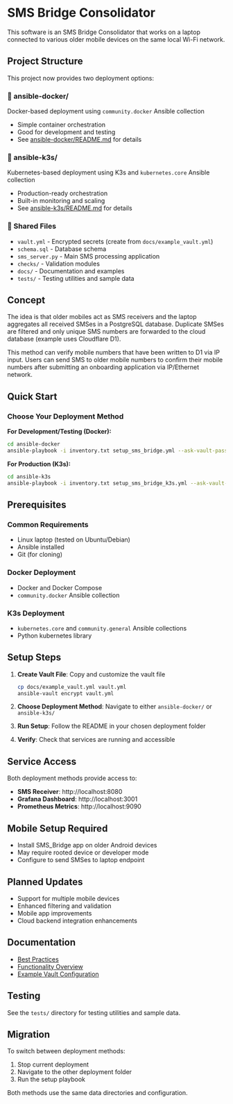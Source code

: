 # SMS Bridge Consolidator

This software is an SMS Bridge Consolidator that works on a laptop connected to various older mobile devices on the same local Wi-Fi network.

## Project Structure

This project now provides two deployment options:

### 📁 ansible-docker/
Docker-based deployment using `community.docker` Ansible collection
- Simple container orchestration
- Good for development and testing
- See [ansible-docker/README.md](ansible-docker/README.md) for details

### 📁 ansible-k3s/
Kubernetes-based deployment using K3s and `kubernetes.core` Ansible collection
- Production-ready orchestration
- Built-in monitoring and scaling
- See [ansible-k3s/README.md](ansible-k3s/README.md) for details

### 📁 Shared Files
- `vault.yml` - Encrypted secrets (create from `docs/example_vault.yml`)
- `schema.sql` - Database schema
- `sms_server.py` - Main SMS processing application
- `checks/` - Validation modules
- `docs/` - Documentation and examples
- `tests/` - Testing utilities and sample data

## Concept

The idea is that older mobiles act as SMS receivers and the laptop aggregates all received SMSes in a PostgreSQL database. Duplicate SMSes are filtered and only unique SMS numbers are forwarded to the cloud database (example uses Cloudflare D1).

This method can verify mobile numbers that have been written to D1 via IP input. Users can send SMS to older mobile numbers to confirm their mobile numbers after submitting an onboarding application via IP/Ethernet network.

## Quick Start

### Choose Your Deployment Method

**For Development/Testing (Docker):**
```bash
cd ansible-docker
ansible-playbook -i inventory.txt setup_sms_bridge.yml --ask-vault-pass
```

**For Production (K3s):**
```bash
cd ansible-k3s
ansible-playbook -i inventory.txt setup_sms_bridge_k3s.yml --ask-vault-pass
```

## Prerequisites

### Common Requirements
- Linux laptop (tested on Ubuntu/Debian)
- Ansible installed
- Git (for cloning)

### Docker Deployment
- Docker and Docker Compose
- `community.docker` Ansible collection

### K3s Deployment  
- `kubernetes.core` and `community.general` Ansible collections
- Python kubernetes library

## Setup Steps

1. **Create Vault File**: Copy and customize the vault file
   ```bash
   cp docs/example_vault.yml vault.yml
   ansible-vault encrypt vault.yml
   ```

2. **Choose Deployment Method**: Navigate to either `ansible-docker/` or `ansible-k3s/`

3. **Run Setup**: Follow the README in your chosen deployment folder

4. **Verify**: Check that services are running and accessible

## Service Access

Both deployment methods provide access to:
- **SMS Receiver**: http://localhost:8080
- **Grafana Dashboard**: http://localhost:3001
- **Prometheus Metrics**: http://localhost:9090

## Mobile Setup Required

- Install SMS_Bridge app on older Android devices
- May require rooted device or developer mode
- Configure to send SMSes to laptop endpoint

## Planned Updates

- Support for multiple mobile devices
- Enhanced filtering and validation
- Mobile app improvements
- Cloud backend integration enhancements

## Documentation

- [Best Practices](docs/best_practices.md)
- [Functionality Overview](docs/functionality.md)
- [Example Vault Configuration](docs/example_vault.yml)

## Testing

See the `tests/` directory for testing utilities and sample data.

## Migration

To switch between deployment methods:

1. Stop current deployment
2. Navigate to the other deployment folder
3. Run the setup playbook

Both methods use the same data directories and configuration. 
